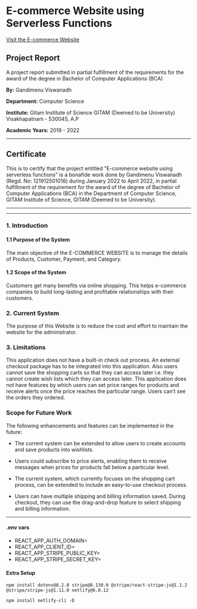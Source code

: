 # E-commerce Website using Serverless Functions

[Visit the E-commerce Website](https://webixer.netlify.app/)

## Project Report

A project report submitted in partial fulfillment of the requirements for the award of the degree in Bachelor of Computer Applications (BCA)

**By:**
Gandimenu Viswanadh

**Department:**
Computer Science

**Institute:**
Gitam Institute of Science
GITAM (Deemed to be University)
Visakhapatnam - 530045, A.P

**Academic Years:**
2019 - 2022

---

## Certificate

This is to certify that the project entitled "E-commerce website using serverless functions" is a bonafide work done by Gandimenu Viswanadh (Regd. No: 121912501016) during January 2022 to April 2022, in partial fulfillment of the requirement for the award of the degree of Bachelor of Computer Applications (BCA) in the Department of Computer Science, GITAM Institute of Science, GITAM (Deemed to be University).

---
---

### 1. Introduction

#### 1.1 Purpose of the System

The main objective of the E-COMMERCE WEBSITE is to manage the details of Products, Customer, Payment, and Category.

#### 1.2 Scope of the System

Customers get many benefits via online shopping. This helps e-commerce companies to build long-lasting and profitable relationships with their customers.

### 2. Current System

The purpose of this Website is to reduce the cost and effort to maintain the website for the administrator.

### 3. Limitations
This application does not have a built-in check out process. An external checkout
package has to be integrated into this application. Also users cannot save the shopping
carts so that they can access later i.e. they cannot create wish lists which they can
access later. This application does not have features by which users can set price
ranges for products and receive alerts once the price reaches the particular range.
Users can’t see the orders they ordered.


### Scope for Future Work

The following enhancements and features can be implemented in the future:

- The current system can be extended to allow users to create accounts and save products into wishlists.

- Users could subscribe to price alerts, enabling them to receive messages when prices for products fall below a particular level.

- The current system, which currently focuses on the shopping cart process, can be extended to include an easy-to-use checkout process.

- Users can have multiple shipping and billing information saved. During checkout, they can use the drag-and-drop feature to select shipping and billing information.

---


#### .env vars

- REACT_APP_AUTH_DOMAIN=
- REACT_APP_CLIENT_ID=
- REACT_APP_STRIPE_PUBLIC_KEY=
- REACT_APP_STRIPE_SECRET_KEY=

#### Extra Setup

```
npm install dotenv@8.2.0 stripe@8.130.0 @stripe/react-stripe-js@1.1.2 @stripe/stripe-js@1.11.0 netlify@6.0.12
```

```
npm install netlify-cli -D
```
